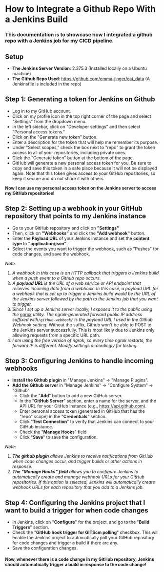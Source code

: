 # How to Integrate a Github Repo With a Jenkins Build
### This documentation is to showcase how I integrated a github repo with a Jenkins job for my CICD pipeline. 
## Setup 
- **The Jenkins Server Version**: 2.375.3 (Installed locally on a Ubuntu machine)
- **The Github Repo Used**: https://github.com/emma-jinger/cat_data (A Jenkinsfile is included in the repo)

## Step 1: Generating a token for Jenkins on Github 
- Log in to my GitHub account.
- Click on my profile icon in the top right corner of the page and select "Settings" from the dropdown menu.
- In the left sidebar, click on "Developer settings" and then select "Personal access tokens."
- Click on the "Generate new token" button.
- Enter a description for the token that will help me remember its purpose.
- Under "Select scopes," check the box next to "repo" to grant the token access to all of your repositories, including private ones.
- Click the "Generate token" button at the bottom of the page.
- GitHub will generate a new personal access token for you. Be sure to copy and save this token in a safe place because it will not be displayed again. Note that this token gives access to your GitHub repositories, so keep it secure and do not share it with others.

**Now I can use my personal access token on the Jenkins server to access my GitHub repositories!**

## Step 2: Setting up a webhook in your GitHub repository that points to my Jenkins instance
- Go to your GitHub repository and click on **"Settings"**
- Then, click on **"Webhooks"** and click the **"Add webhook"** button.
- Enter the **Payload URL** of your Jenkins instance and set the **content type** to **"application/json"**.
- Select the events you want to trigger the webhook, such as "Pushes" for code changes, and save the webhook.

*Note*: 
1. *A webhook in this case is an HTTP callback that triggers a Jenkins build when a push event to a Github repo occurs.* 
2. *A **payload URL** is the URL of a web service or API endpoint that receives incoming data from a webhook. In this case, a payload URL for a webhook that is set up to trigger a Jenkins build would be the URL of the Jenkins server followed by the path to the Jenkins job that you want to trigger.*
3. *Since I set up a Jenkins server locally, I exposed it to the public using the [ngrok](https://www.youtube.com/watch?v=yMNJeWeE0qI) utility. The ngrok-generated forward public IP address suffixed with`/github-webhook/` is the payload URL I used in the Github Webhook setting.* Without the suffix, Github won't be able to POST to the Jenkins server successfully. This is most likely due to Jenkins only allowing requests from a specific URL path. 
4. *I am using the free version of ngrok, so every time ngrok restarts, the forward IP is different. Modify settings accordingly for testing.*



## Step 3: Configuring Jenkins to handle incoming webhooks
* **Install the Github plugin** in "Manage Jenkins" -> "Manage Plugins".
* **Add the Github server** in "Manage Jenkins" -> "Configure System" -> "Github"
  * Click the "**Add**" button to add a new GitHub server.
  * In the "**GitHub Server**" section, enter a name for the server, and the API URL for your GitHub instance (e.g., <ins>https://api.github.com</ins>).
  * Enter personal access token (generated in GitHub that has the "repo" scope) in the "**Credentials**" section.
  * Click "**Test Connection**" to verify that Jenkins can connect to your GitHub instance.
  * Check the "**Manage Hooks**" field
  * Click "**Save**" to save the configuration.


*Note:*
1. ***The github plugin** allows Jenkins to receive notifications from GitHub when code changes occur, and trigger builds or other actions in response.*
2. ***The "Manage Hooks" field** allows you to configure Jenkins to automatically create and manage webhook URLs for your GitHub repositories. If this option is selected, Jenkins will automatically create webhook URLs for each repository that you add to a Jenkins job.*  

## Step 4: Configuring the Jenkins project that I want to build a trigger for when code changes
- In Jenkins, click on "**Configure**" for the project, and go to the "**Build Triggers**" section.
- Check the "**GitHub hook trigger for GITScm polling**" checkbox. This will enable the Jenkins project to automatically poll your GitHub repository for code changes and trigger a build if there are any.
- Save the configuration changes.

#### Now, whenever there is a code change in my GitHub repository, Jenkins should automatically trigger a build in response to the code change!



